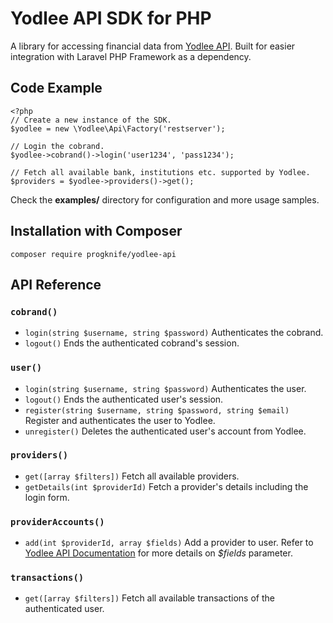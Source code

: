 # Yodlee API SDK for PHP
A library for accessing financial data from
[Yodlee API](https://developer.yodlee.com/Yodlee_API). Built for easier
integration with Laravel PHP Framework as a dependency.

## Code Example
```
<?php
// Create a new instance of the SDK.
$yodlee = new \Yodlee\Api\Factory('restserver');

// Login the cobrand.
$yodlee->cobrand()->login('user1234', 'pass1234');

// Fetch all available bank, institutions etc. supported by Yodlee.
$providers = $yodlee->providers()->get();
```

Check the **examples/** directory for configuration and more usage samples.

## Installation with Composer
`composer require progknife/yodlee-api`

## API Reference

### `cobrand()`
* `login(string $username, string $password)` Authenticates the cobrand.
* `logout()` Ends the authenticated cobrand's session.

### `user()`
* `login(string $username, string $password)` Authenticates the user.
* `logout()` Ends the authenticated user's session.
* `register(string $username, string $password, string $email)` Register and authenticates the user to Yodlee.
* `unregister()` Deletes the authenticated user's account from Yodlee.

### `providers()`
* `get([array $filters])` Fetch all available providers.
* `getDetails(int $providerId)` Fetch a provider's details including the login form.

### `providerAccounts()`
* `add(int $providerId, array $fields)` Add a provider to user. Refer to [Yodlee API Documentation](https://developer.yodlee.com/apidocs/index.php#!/providerAccounts/addAccount) for more details on _$fields_ parameter.

### `transactions()`
* `get([array $filters])` Fetch all available transactions of the authenticated user.
